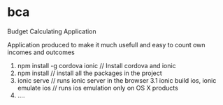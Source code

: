 # bca
Budget Calculating Application

Application produced to make it much usefull and easy to count own incomes and outcomes

1. npm install -g cordova ionic  // Install cordova and ionic 
2. npm install // install all the packages in the project
3. ionic serve // runs ionic server in the browser
  3.1 ionic build ios, ionic emulate ios // runs ios emulation only on OS X products
4. ....
